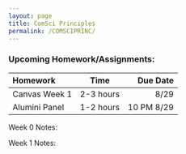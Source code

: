 ```yaml
---
layout: page
title: ComSci Principles
permalink: /COMSCIPRINC/
---
```

### Upcoming Homework/Assignments:
| Homework           |    Time   |   Due Date  |   
| :---               |   :----:  |     ---:    |  
| Canvas Week 1      | 2-3 hours |   8/29      |   
| Alumini Panel      | 1-2 hours | 10 PM 8/29  | 
                       
                       
                      
Week 0 Notes:


Week 1 Notes:
